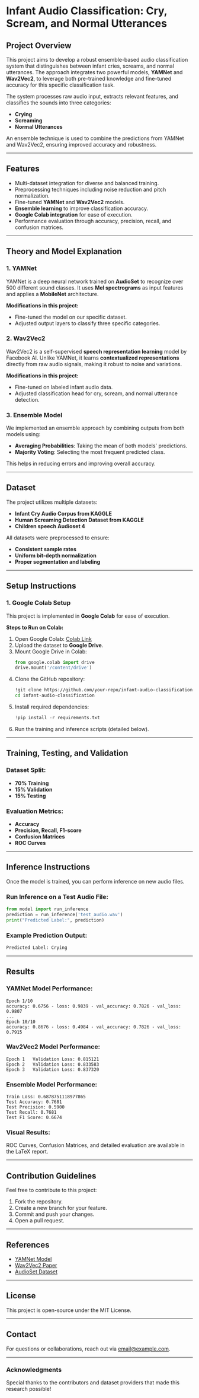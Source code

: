 # Infant Audio Classification: Cry, Scream, and Normal Utterances

## Project Overview
This project aims to develop a robust ensemble-based audio classification system that distinguishes between infant cries, screams, and normal utterances. The approach integrates two powerful models, **YAMNet** and **Wav2Vec2**, to leverage both pre-trained knowledge and fine-tuned accuracy for this specific classification task.

The system processes raw audio input, extracts relevant features, and classifies the sounds into three categories:
- **Crying**
- **Screaming**
- **Normal Utterances**

An ensemble technique is used to combine the predictions from YAMNet and Wav2Vec2, ensuring improved accuracy and robustness.

---
## Features
- Multi-dataset integration for diverse and balanced training.
- Preprocessing techniques including noise reduction and pitch normalization.
- Fine-tuned **YAMNet** and **Wav2Vec2** models.
- **Ensemble learning** to improve classification accuracy.
- **Google Colab integration** for ease of execution.
- Performance evaluation through accuracy, precision, recall, and confusion matrices.

---
## Theory and Model Explanation

### **1. YAMNet**
YAMNet is a deep neural network trained on **AudioSet** to recognize over 500 different sound classes. It uses **Mel spectrograms** as input features and applies a **MobileNet** architecture.

**Modifications in this project:**
- Fine-tuned the model on our specific dataset.
- Adjusted output layers to classify three specific categories.

### **2. Wav2Vec2**
Wav2Vec2 is a self-supervised **speech representation learning** model by Facebook AI. Unlike YAMNet, it learns **contextualized representations** directly from raw audio signals, making it robust to noise and variations.

**Modifications in this project:**
- Fine-tuned on labeled infant audio data.
- Adjusted classification head for cry, scream, and normal utterance detection.

### **3. Ensemble Model**
We implemented an ensemble approach by combining outputs from both models using:
- **Averaging Probabilities**: Taking the mean of both models' predictions.
- **Majority Voting**: Selecting the most frequent predicted class.

This helps in reducing errors and improving overall accuracy.

---
## Dataset
The project utilizes multiple datasets:
- **Infant Cry Audio Corpus from KAGGLE**
- **Human Screaming Detection Dataset from KAGGLE**
- **Children speech Audioset 4**

All datasets were preprocessed to ensure:
- **Consistent sample rates**
- **Uniform bit-depth normalization**
- **Proper segmentation and labeling**

---
## Setup Instructions
### **1. Google Colab Setup**
This project is implemented in **Google Colab** for ease of execution.

**Steps to Run on Colab:**
1. Open Google Colab: [Colab Link](https://colab.research.google.com/)
2. Upload the dataset to **Google Drive**.
3. Mount Google Drive in Colab:
    ```python
    from google.colab import drive
    drive.mount('/content/drive')
    ```
4. Clone the GitHub repository:
    ```bash
    !git clone https://github.com/your-repo/infant-audio-classification.git
    cd infant-audio-classification
    ```
5. Install required dependencies:
    ```python
    !pip install -r requirements.txt
    ```
6. Run the training and inference scripts (detailed below).

---
## Training, Testing, and Validation

### **Dataset Split:**
- **70% Training**
- **15% Validation**
- **15% Testing**

### **Evaluation Metrics:**
- **Accuracy**
- **Precision, Recall, F1-score**
- **Confusion Matrices**
- **ROC Curves**

---
## Inference Instructions
Once the model is trained, you can perform inference on new audio files.

### **Run Inference on a Test Audio File:**
```python
from model import run_inference
prediction = run_inference('test_audio.wav')
print("Predicted Label:", prediction)
```

### **Example Prediction Output:**
```bash
Predicted Label: Crying
```

---
## Results
### **YAMNet Model Performance:**
```
Epoch 1/10
accuracy: 0.6756 - loss: 0.9839 - val_accuracy: 0.7826 - val_loss: 0.9807
...
Epoch 10/10
accuracy: 0.8676 - loss: 0.4984 - val_accuracy: 0.7826 - val_loss: 0.7915
```

### **Wav2Vec2 Model Performance:**
```
Epoch 1   Validation Loss: 0.815121
Epoch 2   Validation Loss: 0.833583
Epoch 3   Validation Loss: 0.837320
```

### **Ensemble Model Performance:**
```
Train Loss: 0.6878751118977865
Test Accuracy: 0.7681
Test Precision: 0.5900
Test Recall: 0.7681
Test F1 Score: 0.6674
```

### **Visual Results:**
ROC Curves, Confusion Matrices, and detailed evaluation are available in the LaTeX report.

---
## Contribution Guidelines
Feel free to contribute to this project:
1. Fork the repository.
2. Create a new branch for your feature.
3. Commit and push your changes.
4. Open a pull request.

---
## References
- [YAMNet Model](https://tfhub.dev/google/yamnet/1)
- [Wav2Vec2 Paper](https://arxiv.org/abs/2006.11477)
- [AudioSet Dataset](https://research.google.com/audioset/)

---
## License
This project is open-source under the MIT License.

---
## Contact
For questions or collaborations, reach out via [email@example.com](mailto:email@example.com).

---
### **Acknowledgments**
Special thanks to the contributors and dataset providers that made this research possible!

